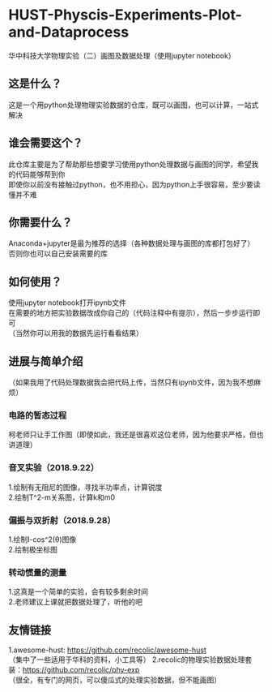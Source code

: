 # HUST-Physcis-Experiments-Plot-and-Dataprocess
华中科技大学物理实验（二）画图及数据处理（使用jupyter notebook）  
## 这是什么？
这是一个用python处理物理实验数据的仓库，既可以画图，也可以计算，一站式解决
## 谁会需要这个？
此仓库主要是为了帮助那些想要学习使用python处理数据与画图的同学，希望我的代码能够帮到你  
即使你以前没有接触过python，也不用担心，因为python上手很容易，至少要读懂并不难  
## 你需要什么？
Anaconda+jupyter是最为推荐的选择（各种数据处理与画图的库都打包好了）  
否则你也可以自己安装需要的库  
## 如何使用？
使用jupyter notebook打开ipynb文件    
在需要的地方把实验数据改成你自己的（代码注释中有提示），然后一步步运行即可  
（当然你可以用我的数据先运行看看结果）  
## 进展与简单介绍
（如果我用了代码处理数据我会把代码上传，当然只有ipynb文件，因为我不想麻烦）  
### 电路的暂态过程
柯老师只让手工作图（即使如此，我还是很喜欢这位老师，因为他要求严格，但也讲道理）  
### 音叉实验（2018.9.22）  
1.绘制有无阻尼的图像，寻找半功率点，计算锐度  
2.绘制T^2-m关系图，计算k和m0  
### 偏振与双折射（2018.9.28）  
1.绘制I-cos^2(θ)图像  
2.绘制极坐标图  
### 转动惯量的测量
1.这真是一个简单的实验，会有较多剩余时间  
2.老师建议上课就把数据处理了，听他的吧  
## 友情链接
1.awesome-hust: https://github.com/recolic/awesome-hust  
（集中了一些适用于华科的资料，小工具等）
2.recolic的物理实验数据处理套装：https://github.com/recolic/phy-exp  
（很全，有专门的网页，可以傻瓜式的处理实验数据，但不能画图）
